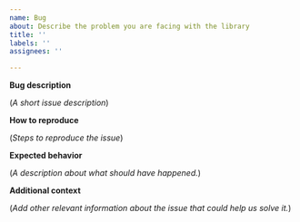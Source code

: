 ```yaml
---
name: Bug
about: Describe the problem you are facing with the library
title: ''
labels: ''
assignees: ''

---
```


**Bug description**

(*A short issue description*)<br>

**How to reproduce**

(*Steps to reproduce the issue*)<br>

**Expected behavior**

(*A description about what should have happened.*)<br>

**Additional context**

(*Add other relevant information about the issue that could help us solve it.*)<br>
